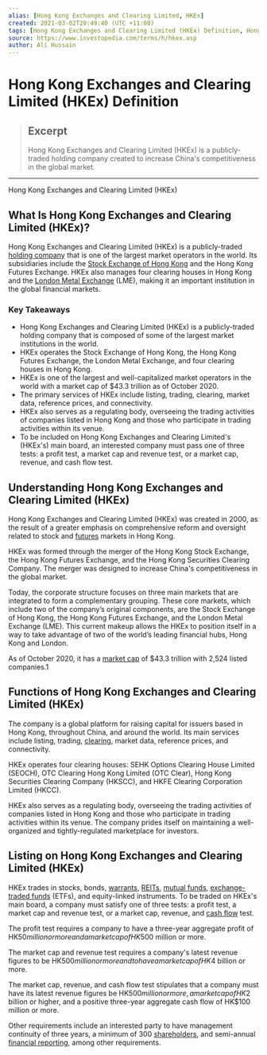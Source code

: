 ```yaml
---
alias: [Hong Kong Exchanges and Clearing Limited, HKEx]
created: 2021-03-02T20:49:40 (UTC +11:00)
tags: [Hong Kong Exchanges and Clearing Limited (HKEx) Definition, Hong Kong Exchanges and Clearing Limited (HKEx)]
source: https://www.investopedia.com/terms/h/hkex.asp
author: Ali Hussain
---
```


# Hong Kong Exchanges and Clearing Limited (HKEx) Definition

> ## Excerpt
> Hong Kong Exchanges and Clearing Limited (HKEx) is a publicly-traded holding company created to increase China's competitiveness in the global market.

---

Hong Kong Exchanges and Clearing Limited (HKEx)
## What Is Hong Kong Exchanges and Clearing Limited (HKEx)?

Hong Kong Exchanges and Clearing Limited (HKEx) is a publicly-traded [holding company](https://www.investopedia.com/terms/h/holdingcompany.asp) that is one of the largest market operators in the world. Its subsidiaries include the [Stock Exchange of Hong Kong](https://www.investopedia.com/terms/h/hongkongstockexchange.asp) and the Hong Kong Futures Exchange. HKEx also manages four clearing houses in Hong Kong and the [London Metal Exchange](https://www.investopedia.com/terms/l/londonmetalexchange.asp) (LME), making it an important institution in the global financial markets.

### Key Takeaways

-   Hong Kong Exchanges and Clearing Limited (HKEx) is a publicly-traded holding company that is composed of some of the largest market institutions in the world.
-   HKEx operates the Stock Exchange of Hong Kong, the Hong Kong Futures Exchange, the London Metal Exchange, and four clearing houses in Hong Kong.
-   HKEx is one of the largest and well-capitalized market operators in the world with a market cap of $43.3 trillion as of October 2020.
-   The primary services of HKEx include listing, trading, clearing, market data, reference prices, and connectivity.
-   HKEx also serves as a regulating body, overseeing the trading activities of companies listed in Hong Kong and those who participate in trading activities within its venue.
-   To be included on Hong Kong Exchanges and Clearing Limited's (HKEx's) main board, an interested company must pass one of three tests: a profit test, a market cap and revenue test, or a market cap, revenue, and cash flow test.

## Understanding Hong Kong Exchanges and Clearing Limited (HKEx)

Hong Kong Exchanges and Clearing Limited (HKEx) was created in 2000, as the result of a greater emphasis on comprehensive reform and oversight related to stock and [futures](https://www.investopedia.com/terms/f/futures.asp) markets in Hong Kong.

HKEx was formed through the merger of the Hong Kong Stock Exchange, the Hong Kong Futures Exchange, and the Hong Kong Securities Clearing Company. The merger was designed to increase China's competitiveness in the global market.

Today, the corporate structure focuses on three main markets that are integrated to form a complementary grouping. These core markets, which include two of the company’s original components, are the Stock Exchange of Hong Kong, the Hong Kong Futures Exchange, and the London Metal Exchange (LME). This current makeup allows the HKEx to position itself in a way to take advantage of two of the world’s leading financial hubs, Hong Kong and London.

As of October 2020, it has a [market cap](https://www.investopedia.com/terms/m/marketcapitalization.asp) of $43.3 trillion with 2,524 listed companies.1

## Functions of Hong Kong Exchanges and Clearing Limited (HKEx)

The company is a global platform for raising capital for issuers based in Hong Kong, throughout China, and around the world. Its main services include listing, trading, [clearing](https://www.investopedia.com/terms/c/clearing.asp), market data, reference prices, and connectivity.

HKEx operates four clearing houses: SEHK Options Clearing House Limited (SEOCH), OTC Clearing Hong Kong Limited (OTC Clear), Hong Kong Securities Clearing Company (HKSCC), and HKFE Clearing Corporation Limited (HKCC).

HKEx also serves as a regulating body, overseeing the trading activities of companies listed in Hong Kong and those who participate in trading activities within its venue. The company prides itself on maintaining a well-organized and tightly-regulated marketplace for investors.

## Listing on Hong Kong Exchanges and Clearing Limited (HKEx)

HKEx trades in stocks, bonds, [warrants](https://www.investopedia.com/terms/w/warrant.asp), [REITs](https://www.investopedia.com/terms/r/reit.asp), [mutual funds](https://www.investopedia.com/terms/m/mutualfund.asp), [exchange-traded funds](https://www.investopedia.com/terms/e/etf.asp) (ETFs), and equity-linked instruments. To be traded on HKEx's main board, a company must satisfy one of three tests: a profit test, a market cap and revenue test, or a market cap, revenue, and [cash flow](https://www.investopedia.com/terms/c/cashflow.asp) test.

The profit test requires a company to have a three-year aggregate profit of HK$50 million or more and a market cap of HK$500 million or more.

The market cap and revenue test requires a company's latest revenue figures to be HK$500 million or more and to have a market cap of HK$4 billion or more.

The market cap, revenue, and cash flow test stipulates that a company must have its latest revenue figures be HK$500 million or more, a market cap of HK$2 billion or higher, and a positive three-year aggregate cash flow of HK$100 million or more.

Other requirements include an interested party to have management continuity of three years, a minimum of 300 [shareholders](https://www.investopedia.com/terms/s/shareholder.asp), and semi-annual [financial reporting](https://www.investopedia.com/terms/f/financial-statements.asp), among other requirements.
